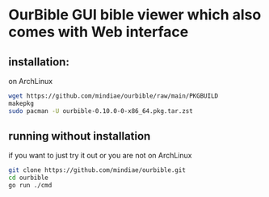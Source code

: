 # OurBible GUI bible viewer which also comes with Web interface

## installation:

on ArchLinux

```bash
wget https://github.com/mindiae/ourbible/raw/main/PKGBUILD
makepkg
sudo pacman -U ourbible-0.10.0-0-x86_64.pkg.tar.zst
```

## running without installation

if you want to just try it out or you are not on ArchLinux

```bash
git clone https://github.com/mindiae/ourbible.git
cd ourbible
go run ./cmd
```
